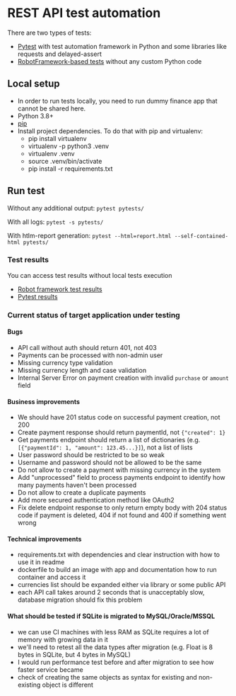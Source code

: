 # REST API test automation
There are two types of tests: 
- [Pytest](pytests) with test automation framework in Python and some libraries like requests and delayed-assert
- [RobotFramework-based tests](robot_tests) without any custom Python code

## Local setup
- In order to run tests locally, you need to run dummy finance app that cannot be shared here.
- Python 3.8+
- [pip](https://pypi.org/project/pip/)  
- Install project dependencies. To do that with pip and virtualenv:
  - pip install virtualenv
  - virtualenv -p python3 .venv
  - virtualenv .venv
  - source .venv/bin/activate
  - pip install -r requirements.txt 

## Run test
Without any additional output: `pytest pytests/`

With all logs: `pytest -s pytests/`

With htlm-report generation: `pytest --html=report.html --self-contained-html pytests/`

### Test results
You can access test results without local tests execution 
- [Robot framework test results](robot_results)
- [Pytest results](pytest_result) 

### Current status of target application under testing

#### Bugs
- API call without auth should return 401, not 403
- Payments can be processed with non-admin user
- Missing currency type validation
- Missing currency length and case validation
- Internal Server Error on payment creation with invalid `purchase` or `amount` field 

#### Business improvements
- We should have 201 status code on successful payment creation, not 200
- Create payment response should return paymentId, not `{"created": 1}` 
- Get payments endpoint should return a list of dictionaries (e.g. `[{"paymentId": 1, "amount": 123.45...}]`), not a list of lists
- User password should be restricted to be so weak
- Username and password should not be allowed to be the same 
- Do not allow to create a payment with missing currency in the system 
- Add "unprocessed" field to process payments endpoint to identify how many payments haven't been processed 
- Do not allow to create a duplicate payments
- Add more secured authentication method like OAuth2 
- Fix delete endpoint response to only return empty body with 204 status code if payment is deleted, 404 if not found and 400 if something went wrong 

#### Technical improvements
- requirements.txt with dependencies and clear instruction with how to use it in readme
- dockerfile to build an image with app and documentation how to run container and access it
- currencies list should be expanded either via library or some public API
- each API call takes around 2 seconds that is unacceptably slow, database migration should fix this problem

#### What should be tested if SQLite is migrated to MySQL/Oracle/MSSQL
- we can use CI machines with less RAM as SQLite requires a lot of memory with growing data in it
- we'll need to retest all the data types after migration (e.g. Float is 8 bytes in SQLite, but 4 bytes in MySQL)
- I would run performance test before and after migration to see how faster service became
- check of creating the same objects as syntax for existing and non-existing object is different
 